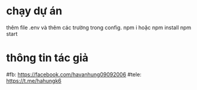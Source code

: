 # chạy dự án
thêm file .env và thêm các trường trong config.
npm i hoặc npm install
npm start
# thông tin tác giả
#fb:
https://facebook.com/havanhung09092006
#tele:
https://t.me/hahungk6
